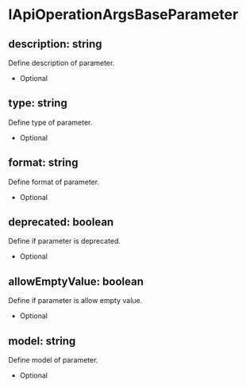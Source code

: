# IApiOperationArgsBaseParameter

## description: string
Define description of parameter.
- Optional

## type: string
Define type of parameter.
- Optional

## format: string
Define format of parameter.
- Optional

## deprecated: boolean
Define if parameter is deprecated.
- Optional

## allowEmptyValue: boolean
Define if parameter is allow empty value.
- Optional

## model: string
Define model of parameter.
- Optional
